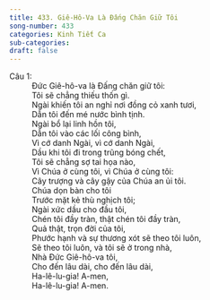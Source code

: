 ```yaml
---
title: 433. Giê-Hô-Va Là Đấng Chăn Giữ Tôi
song-number: 433
categories: Kinh Tiết Ca
sub-categories: 
draft: false
---
```

<dl><dt>Câu 1:</dt><dd data-verse="1">Đức Giê-hô-va là Đấng chăn giữ tôi: <br/>Tôi sẽ chẳng thiếu thốn gì. <br/>Ngài khiến tôi an nghỉ nơi đồng cỏ xanh tươi, <br/>Dẫn tôi đến mé nước bình tịnh. <br/>Ngài bổ lại linh hồn tôi, <br/>Dẫn tôi vào các lối công bình, <br/>Vì cớ danh Ngài, vì cớ danh Ngài, <br/>Dầu khi tôi đi trong trũng bóng chết, <br/>Tôi sẽ chẳng sợ tai họa nào, <br/>Vì Chúa ở cùng tôi, vì Chúa ở cùng tôi: <br/>Cây trượng và cây gậy của Chúa an ủi tôi. <br/>Chúa dọn bàn cho tôi <br/>Trước mặt kẻ thù nghịch tôi; <br/>Ngài xức dầu cho đầu tôi, <br/>Chén tôi đầy tràn, thật chén tôi đầy tràn, <br/>Quả thật, trọn đời của tôi, <br/>Phước hạnh và sự thương xót sẽ theo tôi luôn, <br/>Sẽ theo tôi luôn, và tôi sẽ ở trong nhà, <br/>Nhà Đức Giê-hô-va tôi, <br/>Cho đến lâu dài, cho đến lâu dài, <br/>Ha-lê-lu-gia! A-men, <br/>Ha-lê-lu-gia! A-men. </dd></dl>